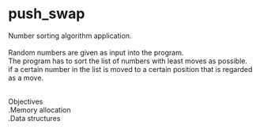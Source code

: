 # push_swap
Number sorting algorithm application.
<br />
<br />
Random numbers are given as input into the program. <br />
The program has to sort the list of numbers with least moves as possible. <br />
if a certain number in the list is moved to a certain position that is regarded as a move. <br />
 
<br />
Objectives <br />
.Memory allocation <br />
.Data structures <br />
